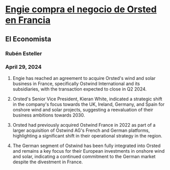 # [Engie compra el negocio de Orsted en Francia](https://advance.lexis.com/api/document?collection=news&id=urn:contentItem:6BXD-G201-DYY9-02XJ-00000-00&context=1519360)
## El Economista
### Rubén Esteller
### April 29, 2024

1. Engie has reached an agreement to acquire Orsted's wind and solar business in France, specifically Ostwind International and its subsidiaries, with the transaction expected to close in Q2 2024.

2. Orsted's Senior Vice President, Kieran White, indicated a strategic shift in the company's focus towards the UK, Ireland, Germany, and Spain for onshore wind and solar projects, suggesting a reevaluation of their business ambitions towards 2030.

3. Orsted had previously acquired Ostwind France in 2022 as part of a larger acquisition of Ostwind AG's French and German platforms, highlighting a significant shift in their operational strategy in the region.

4. The German segment of Ostwind has been fully integrated into Orsted and remains a key focus for their European investments in onshore wind and solar, indicating a continued commitment to the German market despite the divestment in France.